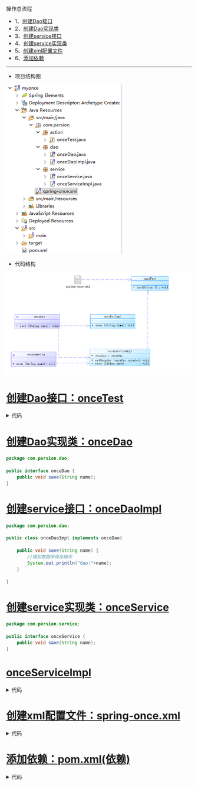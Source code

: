 操作总流程
- 1、[创建Dao接口](#java-01)
- 2、[创建Dao实现类](#java-02)
- 3、[创建service接口](#java-03)
- 4、[创建service实现类](#java-04)
- 5、[创建xml配置文件](#java-05)
- 6、[添加依赖](#java-06)

----------
- 项目结构图

![](image/4-1.png)

- 代码结构

![](image/4-2.png)
# <a name="java-01" href="#" >创建Dao接口：onceTest</a>

<details>
<summary>代码</summary>

```java
package com.persion.action;

import org.junit.Test;
import org.junit.runner.RunWith;
import org.junit.runners.BlockJUnit4ClassRunner;
import org.springframework.context.ApplicationContext;
import org.springframework.context.support.ClassPathXmlApplicationContext;

import com.persion.service.onceService;

@RunWith(BlockJUnit4ClassRunner.class)
public class onceTest{
	@Test
	public void testSetter() {
		// 1、读取配置文件实例化一个IOC容器
        ApplicationContext context = new ClassPathXmlApplicationContext("spring-once.xml");
        // 2、从容器中获取Bean，注意此处完全“面向接口编程，而不是面向实现”
		onceService sevice=context.getBean("onceService", onceService.class);
		sevice.save("这是保存数据");
	}
}

```

</details>

# <a name="java-02" href="#" >创建Dao实现类：onceDao</a>
```java
package com.persion.dao;

public interface onceDao {
	public void save(String name);
}

```
# <a name="java-03" href="#" >创建service接口：onceDaoImpl</a>
```java
package com.persion.dao;

public class onceDaoImpl implements onceDao{

	public void save(String name) {
		//模拟数据库保存操作
		System.out.println("dao:"+name);
	}
	
}

```
# <a name="java-04" href="#" >创建service实现类：onceService</a>
```java
package com.persion.service;

public interface onceService {
	public void save(String name);
}

```
# <a name="java-05" href="#" >onceServiceImpl</a>

<details>
<summary>代码</summary>

```java
package com.persion.service;

import com.persion.dao.onceDao;

public class onceServiceImpl implements onceService{
	private onceDao oncedao;
	
	//构造器注入
	public onceServiceImpl(onceDao oncedao) {
		this.oncedao = oncedao;
	}
	
	public void save(String name) {
		//模拟业务操作
		System.out.println("service:"+name);
		name = name+","+this.hashCode();
		oncedao.save(name);
	}

}
```

</details>

# <a name="java-06" href="#" >创建xml配置文件：spring-once.xml</a>

<details>
<summary>代码</summary>

```xml
<?xml version="1.0" encoding="UTF-8"?>
<beans xmlns="http://www.springframework.org/schema/beans"
	xmlns:xsi="http://www.w3.org/2001/XMLSchema-instance"
	xsi:schemaLocation="http://www.springframework.org/schema/beans
	http://www.springframework.org/schema/beans/spring-beans.xsd">
	
	<bean id="onceService" class="com.persion.service.onceServiceImpl">
		<constructor-arg name="oncedao" ref="onceDao"></constructor-arg>
	</bean>
	<bean id="onceDao" class="com.persion.dao.onceDaoImpl"></bean>

</beans>

```

</details>

# <a name="java-07" href="#" >添加依赖：pom.xml(依赖)</a>

<details>
<summary>代码</summary>

```xml
<project xmlns="http://maven.apache.org/POM/4.0.0" xmlns:xsi="http://www.w3.org/2001/XMLSchema-instance"
  xsi:schemaLocation="http://maven.apache.org/POM/4.0.0 http://maven.apache.org/maven-v4_0_0.xsd">
  <modelVersion>4.0.0</modelVersion>
  <groupId>com.persion.mytest</groupId>
  <artifactId>myocne</artifactId>
  <packaging>war</packaging>
  <version>0.0.1-SNAPSHOT</version>
  <name>myocne Maven Webapp</name>
  <url>http://maven.apache.org</url>
  <dependencies>
    <dependency>
	    <groupId>junit</groupId>
	    <artifactId>junit</artifactId>
	    <version>4.12</version>
	    <scope>test</scope>
	</dependency>
    <dependency>
	    <groupId>javax.servlet</groupId>
	    <artifactId>javax.servlet-api</artifactId>
	    <version>4.0.0</version>
	    <scope>provided</scope>
	</dependency>
	<!-- https://mvnrepository.com/artifact/org.springframework/spring-context -->
	<dependency>
	    <groupId>org.springframework</groupId>
	    <artifactId>spring-context</artifactId>
	    <version>4.3.11.RELEASE</version>
	</dependency>
	
	
  </dependencies>
  <build>
    <finalName>myocne</finalName>
  </build>
</project>
```

</details>